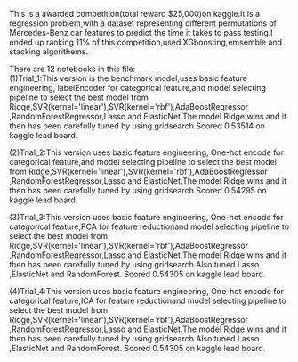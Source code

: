 This is a awarded competition(total reward $25,000)on kaggle.It is a regression problem,with a dataset representing different permutations of Mercedes-Benz car features to predict the time it takes to pass testing.I ended up ranking 11% of this competition,used XGboosting,emsemble and stacking algorithems.  
  
There are 12 notebooks in this file:  
(1)Trial_1:This version is the benchmark model,uses basic feature engineering, labelEncoder for categorical feature,and model selecting pipeline to select the best model from Ridge,SVR(kernel='linear'),SVR(kernel='rbf'),AdaBoostRegressor ,RandomForestRegressor,Lasso and ElasticNet.The model Ridge wins and it then has been carefully tuned by using gridsearch.Scored 0.53514 on kaggle lead board.

(2)Trial_2:This version uses basic feature engineering, One-hot encode for categorical feature,and model selecting pipeline to select the best model from Ridge,SVR(kernel='linear'),SVR(kernel='rbf'),AdaBoostRegressor ,RandomForestRegressor,Lasso and ElasticNet.The model Ridge wins and it then has been carefully tuned by using gridsearch.Scored 0.54295 on kaggle lead board.

(3)Trial_3:This version uses basic feature engineering, One-hot encode for categorical feature,PCA for feature reductionand model selecting pipeline to select the best model from Ridge,SVR(kernel='linear'),SVR(kernel='rbf'),AdaBoostRegressor ,RandomForestRegressor,Lasso and ElasticNet.The model Ridge wins and it then has been carefully tuned by using gridsearch.Also tuned Lasso ,ElasticNet and RandomForest. Scored 0.54305 on kaggle lead board.  
  
(4)Trial_4:This version uses basic feature engineering, One-hot encode for categorical feature,ICA for feature reductionand model selecting pipeline to select the best model from Ridge,SVR(kernel='linear'),SVR(kernel='rbf'),AdaBoostRegressor ,RandomForestRegressor,Lasso and ElasticNet.The model Ridge wins and it then has been carefully tuned by using gridsearch.Also tuned Lasso ,ElasticNet and RandomForest. Scored 0.54305 on kaggle lead board.

